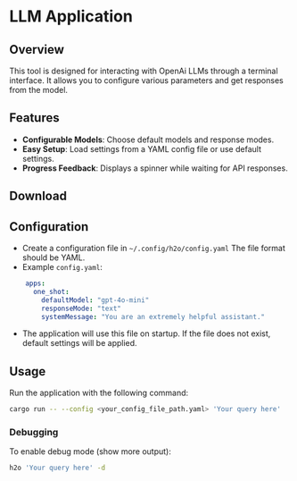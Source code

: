 # LLM Application

## Overview

This tool is designed for interacting with OpenAi LLMs through a terminal interface. It allows you to
configure various parameters and get responses from the model.

## Features

- **Configurable Models**: Choose default models and response modes.
- **Easy Setup**: Load settings from a YAML config file or use default settings.
- **Progress Feedback**: Displays a spinner while waiting for API responses.

## Download

## Configuration

- Create a configuration file in `~/.config/h2o/config.yaml` The file format should be YAML.
- Example `config.yaml`:

```yaml
    apps:
      one_shot:
        defaultModel: "gpt-4o-mini"
        responseMode: "text"
        systemMessage: "You are an extremely helpful assistant."
```

- The application will use this file on startup. If the file does not exist, default settings will be applied.

## Usage

Run the application with the following command:

```bash
cargo run -- --config <your_config_file_path.yaml> 'Your query here'
```

### Debugging

To enable debug mode (show more output):

```bash
h2o 'Your query here' -d
```